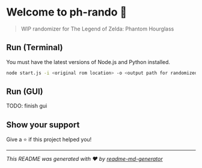 # Welcome to ph-rando 👋

> WIP randomizer for The Legend of Zelda: Phantom Hourglass

## Run (Terminal)
You must have the latest versions of Node.js and Python installed.

```sh
node start.js -i <original rom location> -o <output path for randomized rom>
```

## Run (GUI)

TODO: finish gui

## Show your support

Give a ⭐️ if this project helped you!


***
_This README was generated with ❤️ by [readme-md-generator](https://github.com/kefranabg/readme-md-generator)_